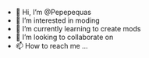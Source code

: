 - 👋 Hi, I’m @Pepepequas
- 👀 I’m interested in moding
- 🌱 I’m currently learning to create mods
- 💞️ I’m looking to collaborate on 
- 📫 How to reach me ...

<!---
Pepepequas/Pepepequas is a ✨ special ✨ repository because its `README.md` (this file) appears on your GitHub profile.
You can click the Preview link to take a look at your changes.
--->

